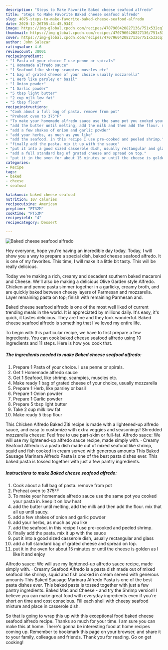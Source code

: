 ```yaml
---
description: "Steps to Make Favorite Baked cheese seafood alfredo"
title: "Steps to Make Favorite Baked cheese seafood alfredo"
slug: 4075-steps-to-make-favorite-baked-cheese-seafood-alfredo
date: 2020-12-26T05:44:45.934Z
image: https://img-global.cpcdn.com/recipes/4707960420827136/751x532cq70/baked-cheese-seafood-alfredo-recipe-main-photo.jpg
thumbnail: https://img-global.cpcdn.com/recipes/4707960420827136/751x532cq70/baked-cheese-seafood-alfredo-recipe-main-photo.jpg
cover: https://img-global.cpcdn.com/recipes/4707960420827136/751x532cq70/baked-cheese-seafood-alfredo-recipe-main-photo.jpg
author: John Salazar
ratingvalue: 4.6
reviewcount: 38001
recipeingredient:
- "1 Pasta of your choice I use penne or spirals"
- "1 Homemade alfredo sauce"
- "1 Seafood like shrimp scampies muscles etc"
- "1 bag of grated cheese of your choice usually mozzarella"
- "1 Herb like parsley or basil"
- "1 Onion powder"
- "1 Garlic powder"
- "5 tbsp light butter"
- "2 cup milk low fat"
- "5 tbsp flour"
recipeinstructions:
- "Cook about a full bag of pasta. remove from pot"
- "Preheat oven to 375°F"
- "To make your homemade alfredo sauce use the same pot you cooked your pasta in. keep it on low heat"
- "add the butter until melting, add the milk and then add the flour. mix that all up until saucy."
- "add a few shakes of onion and garlic powder"
- "add your herbs, as much as you like"
- "add the seafood. in this recipe I use pre-cooked and peeled shrimp."
- "finally add the pasta. mix it up with the sauce"
- "put it into a good sized casserole dish, usually rectangular and glass"
- "add a full standard bag of grated cheese and spread on top."
- "put it in the oven for about 15 minutes or until the cheese is golden as I like it and enjoy"
categories:
- Recipe
tags:
- baked
- cheese
- seafood

katakunci: baked cheese seafood 
nutrition: 107 calories
recipecuisine: American
preptime: "PT32M"
cooktime: "PT53M"
recipeyield: "4"
recipecategory: Dessert

---
```



![Baked cheese seafood alfredo](https://img-global.cpcdn.com/recipes/4707960420827136/751x532cq70/baked-cheese-seafood-alfredo-recipe-main-photo.jpg)

Hey everyone, hope you're having an incredible day today. Today, I will show you a way to prepare a special dish, baked cheese seafood alfredo. It is one of my favorites. This time, I will make it a little bit tasty. This will be really delicious.

Today we&#39;re making a rich, creamy and decadent southern baked macaroni and Cheese. We&#39;ll also be making a delicious Olive Garden style Alfredo. Chicken and penne pasta simmer together in a garlicky, creamy broth, and are quickly baked between cheesy layers of Parmesan and mozzarella. Layer remaining pasta on top; finish with remaining Parmesan and.

Baked cheese seafood alfredo is one of the most well liked of current trending meals in the world. It is appreciated by millions daily. It's easy, it's quick, it tastes delicious. They are fine and they look wonderful. Baked cheese seafood alfredo is something that I've loved my entire life.


To begin with this particular recipe, we have to first prepare a few ingredients. You can cook baked cheese seafood alfredo using 10 ingredients and 11 steps. Here is how you cook that.

<!--inarticleads1-->

##### The ingredients needed to make Baked cheese seafood alfredo:

1. Prepare 1 Pasta of your choice. I use penne or spirals.
1. Get 1 Homemade alfredo sauce
1. Get 1 Seafood, like shrimp, scampies, muscles etc.
1. Make ready 1 bag of grated cheese of your choice, usually mozzarella
1. Prepare 1 Herb, like parsley or basil
1. Prepare 1 Onion powder
1. Prepare 1 Garlic powder
1. Prepare 5 tbsp light butter
1. Take 2 cup milk low fat
1. Make ready 5 tbsp flour


This Chicken Alfredo Baked Ziti recipe is made with a lightened-up alfredo sauce, and easy to customize with extra veggies and seasonings! Shredded mozzarella cheese: Feel free to use part-skim or full-fat. Alfredo sauce: We will use my lightened-up alfredo sauce recipe, made simply with. · Creamy Seafood Alfredo is a pasta dish made out of mixed seafood like shrimp, squid and fish cooked in cream served with generous amounts This Baked Sausage Marinara Alfredo Pasta is one of the best pasta dishes ever. This baked pasta is tossed together with just a few pantry ingredients. 

<!--inarticleads2-->

##### Instructions to make Baked cheese seafood alfredo:

1. Cook about a full bag of pasta. remove from pot
1. Preheat oven to 375°F
1. To make your homemade alfredo sauce use the same pot you cooked your pasta in. keep it on low heat
1. add the butter until melting, add the milk and then add the flour. mix that all up until saucy.
1. add a few shakes of onion and garlic powder
1. add your herbs, as much as you like
1. add the seafood. in this recipe I use pre-cooked and peeled shrimp.
1. finally add the pasta. mix it up with the sauce
1. put it into a good sized casserole dish, usually rectangular and glass
1. add a full standard bag of grated cheese and spread on top.
1. put it in the oven for about 15 minutes or until the cheese is golden as I like it and enjoy


Alfredo sauce: We will use my lightened-up alfredo sauce recipe, made simply with. · Creamy Seafood Alfredo is a pasta dish made out of mixed seafood like shrimp, squid and fish cooked in cream served with generous amounts This Baked Sausage Marinara Alfredo Pasta is one of the best pasta dishes ever. This baked pasta is tossed together with just a few pantry ingredients. Baked Mac and Cheese - and try the Shrimp version! I believe you can make great food with everyday ingredients even if you&#39;re short on time and cost conscious. Fill each shell with cheesy seafood mixture and place in casserole dish. 

So that is going to wrap this up with this exceptional food baked cheese seafood alfredo recipe. Thanks so much for your time. I am sure you can make this at home. There's gonna be interesting food at home recipes coming up. Remember to bookmark this page on your browser, and share it to your family, colleague and friends. Thank you for reading. Go on get cooking!

